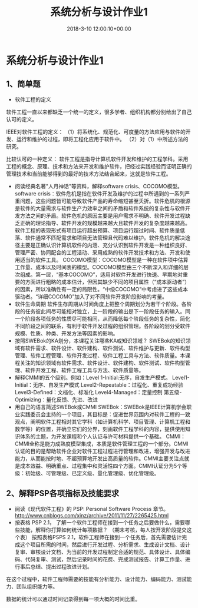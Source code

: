 ﻿---
layout: post
title: 系统分析与设计作业1
date: 2018-3-10 12:00:10+00:00
categories: 日志
tags: 博客
---

# 系统分析与设计作业1

## 1、简单题
* 软件工程的定义

软件工程一直以来都缺乏一个统一的定义，很多学者、组织机构都分别给出了自己认可的定义。

IEEE对软件工程的定义：
（1）将系统化、规范化、可度量的方法应用与软件的开发、运行和维护的过程，即将工程化应用于软件中。
（2）对（1）中所述方法的研究。

比较认可的一种定义：
软件工程是指导计算机软件开发和维护的工程学科。采用工程的概念、原理、技术和方法来开发和维护软件，把经过实践经验而证明正确的管理技术和当前能够得到的最好的技术方法结合起来，这就是软件工程。
* 阅读经典名著"人月神话"等资料，解释software crisis、COCOMO模型。
software crisis：软件危机是指在软件开发及维护的过程中所遇到的一系列严重问题，这些问题皆可能导致软件产品的寿命缩短甚至夭折。软件危机的根源是软件的大量需求与软件生产力效率之间的矛盾和软件系统的复杂性与软件开发方法之间的矛盾。软件危机的原因主要是用户需求不明确、软件开发过程缺乏正确的理论指导、软件开发的规模越来越大且软件开发的复杂度越来越高。软件工程的表现形式有项目运行超出预算、项目运行超过时间、软件质量低落、软件通常不匹配需求和项目无法管理且代码难以维护。软件危机的解决途径主要是正确认识计算机软件的内涵、充分认识到软件开发是一种组织良好、管理严密、协同配合的工程活动、采用成熟的软件开发技术和方法、开发和使用适当的软件工具。
COCOMO模型：COCOMO模型是一种在软件项中估算工作量、成本以及时间表的模型。COCOMO模型由三个不断深入和详细的层次组成。第一层，“基本COCOMO”，适用对软件开发进行快速、早期地对重要的方面进行粗略的成本估计，但因其缺少不同的项目属性（“成本驱动者”）的因素，所以准确性有一定的局限性。“中级COCOMO”中考虑进了这些成本驱动者。“详细COCOMO”加入了对不同软件开发阶段影响的考量。
* 软件生命周期
软件生存周期从时间角度上把整个周期划分为若干个阶段。各阶段的任务彼此间尽可能相对独立，上一阶段的输出是下一阶段任务的输入。同一个阶段各项任务的性质尽可能相同，从而降低每个阶段任务的复杂性，简化不同阶段之间的联系，有利于软件开发过程的组织管理。各阶段的划分受软件规模、性质、种类、开发方法等因素的影响。
* 按照SWEBok的KA划分，本课程关注哪些KA或知识领域？
SWEBok的知识领域有软件需求、软件设计、软件建构、软件测试、软件维护与更新、软件构型管理、软件工程管理、软件开发过程、软件工程工具与方法、软件质量。本课程关注的知识领域有软件需求、软件设计、软件建构、软件测试、软件构型管理、软件开发工程、软件工程工具与方法、软件质量等。
* 解释CMMI的五个级别。例如：Level 1-Initial:无序，自发生产模式。
Level1-Initial：无序、自发生产模式
Level2-Repeatable：过程化、重复成功经验
Level3-Defined：文档化、标准化
Level4-Managed：定量控制
第五级-Optimizing：量化反馈、先进、改进
* 用自己的语言简述SWEBok或CMMI
SWEBok：SWEBok是IEEE计算机学会职业实践委员会主持的一个项目，其目标是：促进世界范围内对软件工程的一致观点，阐明软件工程相对其它学科（如计算机科学、项目管理、计算机工程和数学等）的位置，并确立它们的分界，刻画软件工程学科的内容，提供使用知识体系的主题，为开发课程和个人认证与许可材料提供一个基础。
CMMI：CMMI全称是能力成熟度模型集成，本质是软件管理工程的一个部分。CMMI认证的目的是帮助软件企业对软件工程过程进行管理和改进，增强开发与改进能力，从而能按时地、不超预算地开发出高质量的软件。CMMI主要关注点就是成本效益、明确重点、过程集中和灵活性四个方面。CMMI认证分为5个等级：初始级、可管理级、已定义级、量化管理级、优化管理级。

## 2、解释PSP各项指标及技能要求
* 阅读《现代软件工程》的 PSP: Personal Software Process 章节。 http://www.cnblogs.com/xinz/archive/2011/11/27/2265425.html
* 按表格 PSP 2.1， 了解一个软件工程师在接到一个任务之后要做什么，需要哪些技能，解释你打算如何统计每项数据？ （期末考核，每人按开发阶段提交这个表）
按照表格PSPS 2.1，软件工程师在接到一个任务后，首先需要估计完成这个项目所需的时间，然后进行开发过程、分析需求、生成设计文档、设计复审、审核设计文档、为当前的开发过程制定合适的规范、具体设计、具体编码、代码复审、测试，然后记录时间的花费、完成测试报告、计算工作量、进行事后总结、提出过程改进计划。

在这个过程中，软件工程师需要的技能有分析能力、设计能力、编码能力、测试能力、团队组织能力等。

数据的统计可以通过时间记录得到每一项大概的时间比重。

